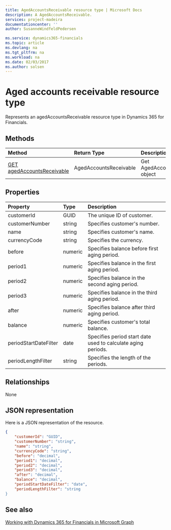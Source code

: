 ```yaml
---
title: AgedAccountsReceivable resource type | Microsoft Docs
description: A AgedAccountsReceivable.
services: project-madeira
documentationcenter: ''
author: SusanneWindfeldPedersen

ms.service: dynamics365-financials
ms.topic: article
ms.devlang: na
ms.tgt_pltfrm: na
ms.workload: na
ms.date: 02/03/2017
ms.author: solsen
---
```


# Aged accounts receivable resource type
Represents an agedAccountsReceivable resource type in Dynamics 365 for Financials.

## Methods

| Method       | Return Type  |Description|
|:---------------|:--------|:----------|
|[GET agedAccountsReceivable](../api/dynamics_get_agedaccountsreceivable.md)|AgedAccountsReceivable|Get AgedAccountsReceivable object|

## Properties
| Property	   | Type	|Description|
|:---------------|:--------|:----------|
|customerId|GUID|The unique ID of customer.|
|customerNumber|string|Specifies customer's number.|
|name|string|Specifies customer's name.|
|currencyCode|string|Specifies the currency.|
|before|numeric|Specifies balance before first aging period.|
|period1|numeric|Specifies balance in the first aging period.|
|period2|numeric|Specifies balance in the second aging period.|
|period3|numeric|Specifies balance in the third aging period.|
|after|numeric|Specifies balance after third aging period.|
|balance|numeric|Specifies customer's total balance.|
|periodStartDateFilter|date|Specifies period start date used to calculate aging periods.|
|periodLengthFilter|string|Specifies the length of the periods.|


## Relationships
None

## JSON representation

Here is a JSON representation of the resource.


```json
{
    "customerId": "GUID",
    "customerNumber": "string",
    "name": "string",
    "currencyCode": "string",
    "before": "decimal",
    "period1": "decimal",
    "period2": "decimal",
    "period3": "decimal",
    "after": "decimal",
    "balance": "decimal",
    "periodStartDateFilter": "date",
    "periodLengthFilter": "string
}

```
## See also
[Working with Dynamics 365 for Financials in Microsoft Graph](../resources/dynamics_overview.md) 
